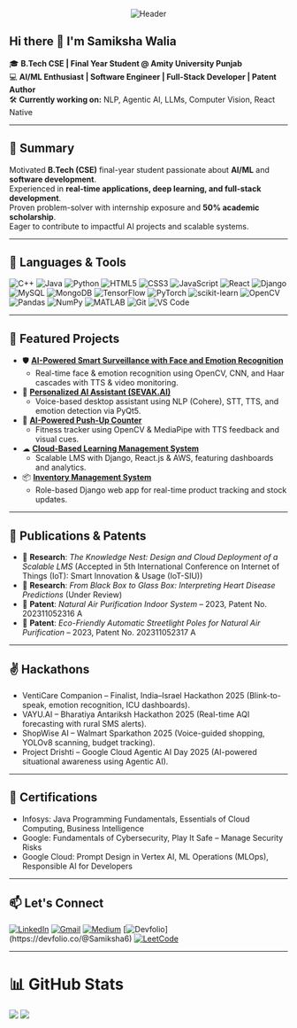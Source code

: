 <div align="center">
  
  ![Header](https://capsule-render.vercel.app/api?type=waving&color=gradient&customColorList=0,2,2,5,30&height=300&section=header&text=Samiksha%20Walia&fontSize=90&fontAlign=50&fontAlignY=40&desc=AI%20%7C%20ML%20%7C%20Web%20Development%20%7C%20Patent%20Author&descAlign=50&descAlignY=60&animation=fadeIn)

</div>

## Hi there 👋 I'm Samiksha Walia

🎓 **B.Tech CSE | Final Year Student @ Amity University Punjab** <br>
💻 **AI/ML Enthusiast | Software Engineer | Full-Stack Developer | Patent Author** <br>
🛠️ **Currently working on:** NLP, Agentic AI, LLMs, Computer Vision, React Native <br>

---

## 🧠 Summary
Motivated **B.Tech (CSE)** final-year student passionate about **AI/ML** and **software development**.  
Experienced in **real-time applications, deep learning, and full-stack development**.  
Proven problem-solver with internship exposure and **50% academic scholarship**.  
Eager to contribute to impactful AI projects and scalable systems.

---

## 🧰 Languages & Tools
![C++](https://img.shields.io/badge/c++-%2300599C.svg?style=for-the-badge&logo=c%2B%2B&logoColor=white)
![Java](https://img.shields.io/badge/java-%23ED8B00.svg?style=for-the-badge&logo=openjdk&logoColor=white)
![Python](https://img.shields.io/badge/python-3670A0?style=for-the-badge&logo=python&logoColor=ffdd54)
![HTML5](https://img.shields.io/badge/html5-%23E34F26.svg?style=for-the-badge&logo=html5&logoColor=white)
![CSS3](https://img.shields.io/badge/css3-%231572B6.svg?style=for-the-badge&logo=css3&logoColor=white)
![JavaScript](https://img.shields.io/badge/javascript-%23323330.svg?style=for-the-badge&logo=javascript&logoColor=%23F7DF1E)
![React](https://img.shields.io/badge/react-%2320232a.svg?style=for-the-badge&logo=react&logoColor=%2361DAFB)
![Django](https://img.shields.io/badge/django-%23092E20.svg?style=for-the-badge&logo=django&logoColor=white)
![MySQL](https://img.shields.io/badge/mysql-4479A1.svg?style=for-the-badge&logo=mysql&logoColor=white)
![MongoDB](https://img.shields.io/badge/mongodb-%2347A248.svg?style=for-the-badge&logo=mongodb&logoColor=white)
![TensorFlow](https://img.shields.io/badge/TensorFlow-%23FF6F00.svg?style=for-the-badge&logo=TensorFlow&logoColor=white)
![PyTorch](https://img.shields.io/badge/PyTorch-%23EE4C2C.svg?style=for-the-badge&logo=pytorch&logoColor=white)
![scikit-learn](https://img.shields.io/badge/scikit--learn-%23F7931E.svg?style=for-the-badge&logo=scikit-learn&logoColor=white)
![OpenCV](https://img.shields.io/badge/opencv-%23white.svg?style=for-the-badge&logo=opencv&logoColor=white)
![Pandas](https://img.shields.io/badge/pandas-%23150458.svg?style=for-the-badge&logo=pandas&logoColor=white)
![NumPy](https://img.shields.io/badge/numpy-%23013243.svg?style=for-the-badge&logo=numpy&logoColor=white)
![MATLAB](https://img.shields.io/badge/MATLAB-%23e16737.svg?style=for-the-badge&logo=mathworks&logoColor=white)
![Git](https://img.shields.io/badge/git-%23F05033.svg?style=for-the-badge&logo=git&logoColor=white)
![VS Code](https://img.shields.io/badge/VSCode-%23007ACC.svg?style=for-the-badge&logo=visual-studio-code&logoColor=white)

---

## 📂 Featured Projects
- 🛡 **[AI-Powered Smart Surveillance with Face and Emotion Recognition](https://github.com/Samiksha-Walia/Smart_CCTV.git)**
  - Real-time face & emotion recognition using OpenCV, CNN, and Haar cascades with TTS & video monitoring.
- 🤖 **[Personalized AI Assistant (SEVAK.AI)](https://github.com/Samiksha-Walia/Sevak.AI.git)**
  - Voice-based desktop assistant using NLP (Cohere), STT, TTS, and emotion detection via PyQt5.
- 💪 **[AI-Powered Push-Up Counter](https://github.com/Samiksha-Walia/Push-O-Meter.git)**
  - Fitness tracker using OpenCV & MediaPipe with TTS feedback and visual cues.
- ☁ **[Cloud-Based Learning Management System](https://github.com/Samiksha-Walia/LMS.git)**
  - Scalable LMS with Django, React.js & AWS, featuring dashboards and analytics.
- 📦 **[Inventory Management System](https://github.com/Samiksha-Walia/Inventory_Management.git)**
  - Role-based Django web app for real-time product tracking and stock updates.

---

## 📜 Publications & Patents
- 📄 **Research**: *The Knowledge Nest: Design and Cloud Deployment of a Scalable LMS* (Accepted in 5th International Conference on Internet of Things (IoT): Smart Innovation & Usage (IoT-SIU))  
- 📄 **Research**: *From Black Box to Glass Box: Interpreting Heart Disease Predictions* (Under Review)  
- 📝 **Patent**: *Natural Air Purification Indoor System* – 2023, Patent No. 202311052316 A  
- 📝 **Patent**: *Eco-Friendly Automatic Streetlight Poles for Natural Air Purification* – 2023, Patent No. 202311052317 A  


---

## ✌️ Hackathons
-  VentiCare Companion – Finalist, India–Israel Hackathon 2025 (Blink-to-speak, emotion recognition, ICU dashboards).
- VAYU.AI – Bharatiya Antariksh Hackathon 2025 (Real-time AQI forecasting with rural SMS alerts).
- ShopWise AI – Walmart Sparkathon 2025 (Voice-guided shopping, YOLOv8 scanning, budget tracking).
- Project Drishti – Google Cloud Agentic AI Day 2025 (AI-powered situational awareness using Agentic AI).
---

## 🏅 Certifications
- Infosys: Java Programming Fundamentals, Essentials of Cloud Computing, Business Intelligence  
- Google: Fundamentals of Cybersecurity, Play It Safe – Manage Security Risks  
- Google Cloud: Prompt Design in Vertex AI, ML Operations (MLOps), Responsible AI for Developers  

---

## 📫 Let's Connect
[![LinkedIn](https://img.shields.io/badge/-LinkedIn-0077B5?style=flat-square&logo=linkedin&logoColor=white)](https://www.linkedin.com/in/samiksha-walia)
[![Gmail](https://img.shields.io/badge/-Gmail-D14836?style=flat-square&logo=gmail&logoColor=white)](mailto:samikshawalia2003@gmail.com)
[![Medium](https://img.shields.io/badge/Medium-12100E?style=for-the-badge&logo=medium&logoColor=white)](https://medium.com/@samikshawalia2003)
[![Devfolio](https://img.shields.io/badge/Devfolio-0A0A0A?style=for-the-badge&logo=data:image/png;base64,iVBORw0KGgoAAAANSUhEUgAAAA8AAAAOCAYAAAAVVb0fAAAA...)](https://devfolio.co/@Samiksha6)
[![LeetCode](https://img.shields.io/badge/-LeetCode-FFA116?style=flat-square&logo=leetcode&logoColor=white)](https://leetcode.com/u/SamikshaWalia)


---

# 📊 GitHub Stats
![](https://nirzak-streak-stats.vercel.app/?user=Samiksha-Walia&theme=dark&hide_border=false)
![](https://github-readme-stats.vercel.app/api/top-langs/?username=Samiksha-Walia&theme=dark&hide_border=false&layout=compact)













<!--

# 💻 LeetCode Stats
![Leetcode Stats](https://leetcard.jacoblin.cool/SamikshaWalia?ext=heatmap)

-->